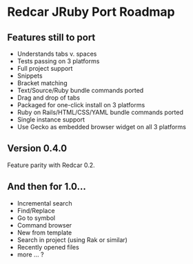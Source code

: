 
Redcar JRuby Port Roadmap
=========================

Features still to port
-----------------------

  * Understands tabs v. spaces
  * Tests passing on 3 platforms
  * Full project support
  * Snippets
  * Bracket matching
  * Text/Source/Ruby bundle commands ported
  * Drag and drop of tabs
  * Packaged for one-click install on 3 platforms
  * Ruby on Rails/HTML/CSS/YAML bundle commands ported
  * Single instance support
  * Use Gecko as embedded browser widget on all 3 platforms
  
Version 0.4.0
-------------

Feature parity with Redcar 0.2.

And then for 1.0...
-------------------

  * Incremental search
  * Find/Replace
  * Go to symbol
  * Command browser
  * New from template
  * Search in project (using Rak or similar)
  * Recently opened files
  * more ... ?

